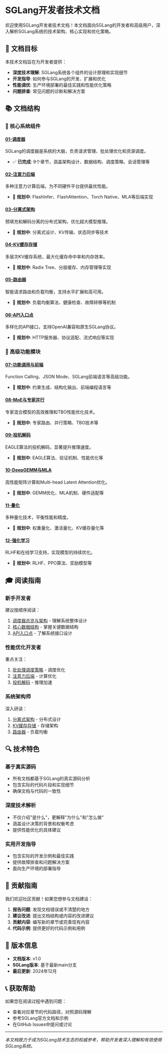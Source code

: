 # SGLang开发者技术文档

欢迎使用SGLang开发者技术文档！本文档面向SGLang的开发者和高级用户，深入解析SGLang系统的技术架构、核心实现和优化策略。

## 🎯 文档目标

本技术文档旨在为开发者提供：
- **深度技术理解**: SGLang系统各个组件的设计原理和实现细节
- **开发指导**: 如何参与SGLang的开发、扩展和优化
- **性能调优**: 生产环境部署的最佳实践和性能优化策略
- **问题排查**: 常见问题的诊断和解决方案

## 📚 文档结构

### 🔧 核心系统组件

#### [01-调度器](01-调度器/)
SGLang的调度器是系统的大脑，负责请求管理、批处理优化和资源调度。
- ✅ **已完成**: 9个章节，涵盖架构设计、数据结构、调度策略、会话管理等

#### [02-注意力后端](02-注意力后端/)
多种注意力计算后端，为不同硬件平台提供最优性能。
- 🚧 **规划中**: FlashInfer、FlashAttention、Torch Native、MLA等后端实现

#### [03-分离式架构](03-分离式架构/)
预填充和解码分离的分布式架构，优化超大模型推理。
- 🚧 **规划中**: 分离式设计、KV传输、状态同步等技术

#### [04-KV缓存存储](04-KV缓存存储/)
多层次KV缓存系统，最大化缓存命中率和内存效率。
- 🚧 **规划中**: Radix Tree、分层缓存、内存管理等实现

#### [05-路由器](05-路由器/)
智能请求路由和负载均衡，支持水平扩展和高可用。
- 🚧 **规划中**: 负载均衡算法、健康检查、故障转移等机制

#### [06-API入口点](06-API入口点/)
多样化的API接口，支持OpenAI兼容和原生SGLang协议。
- 🚧 **规划中**: HTTP服务器、协议适配、流式响应等实现

### 🚀 高级功能模块

#### [07-功能调用与前端](07-功能调用与前端/)
Function Calling、JSON Mode、SGLang前端语言等高级功能。
- 🚧 **规划中**: 约束生成、结构化输出、前端编程语言等

#### [08-MoE与专家并行](08-MoE与专家并行/)
专家混合模型的高效推理和TBO性能优化技术。
- 🚧 **规划中**: 专家路由、并行策略、TBO技术等

#### [09-投机解码](09-投机解码/)
EAGLE算法的投机解码，显著提升推理速度。
- 🚧 **规划中**: EAGLE算法、验证机制、性能优化等

#### [10-DeepGEMM与MLA](10-DeepGEMM与MLA/)
高性能矩阵计算和Multi-head Latent Attention优化。
- 🚧 **规划中**: GEMM优化、MLA机制、硬件适配等

#### [11-量化](11-量化/)
多种量化技术，平衡性能和精度。
- 🚧 **规划中**: 权重量化、激活量化、KV缓存量化等

#### [12-强化学习](12-强化学习/)
RLHF和在线学习支持，实现模型的持续优化。
- 🚧 **规划中**: RLHF、PPO算法、奖励模型等

## 🎓 阅读指南

### 新手开发者
建议按顺序阅读：
1. [调度器总览与架构](01-调度器/01-调度器总览与架构.md) - 理解系统整体设计
2. [核心数据结构](01-调度器/02-核心数据结构.md) - 掌握关键数据结构
3. [API入口点](06-API入口点/) - 了解系统接口设计

### 性能优化开发者
重点关注：
1. [批处理调度策略](01-调度器/04-批处理调度策略.md) - 调度优化
2. [注意力后端](02-注意力后端/) - 计算优化
3. [投机解码](09-投机解码/) - 推理加速

### 系统架构师
深入研读：
1. [分离式架构](03-分离式架构/) - 分布式设计
2. [KV缓存存储](04-KV缓存存储/) - 存储架构
3. [路由器](05-路由器/) - 负载均衡

## 🔍 技术特色

### 基于真实源码
- 所有文档都基于SGLang的真实源码分析
- 包含实际的代码片段和实现细节
- 确保文档与代码的一致性

### 深度技术解析
- 不仅介绍"是什么"，更解释"为什么"和"怎么做"
- 涵盖设计决策的背景和权衡考虑
- 提供性能优化的具体建议

### 实用开发指导
- 包含实际的开发示例和最佳实践
- 提供故障排查和问题解决方案
- 面向生产环境的部署指导

## 🤝 贡献指南

我们欢迎社区贡献！如果您想参与文档建设：

1. **报告问题**: 发现文档错误或不清楚的地方
2. **建议改进**: 提出文档结构或内容的改进建议
3. **贡献内容**: 编写新的章节或完善现有内容
4. **代码示例**: 提供更好的代码示例和用例

## 📖 版本信息

- **文档版本**: v1.0
- **SGLang版本**: 基于最新main分支
- **最后更新**: 2024年12月

## 📞 获取帮助

如果您在阅读过程中遇到问题：
- 查看对应章节的代码路径，对照源码理解
- 参考SGLang官方文档和示例
- 在GitHub Issues中提问或讨论

---

*本文档致力于成为SGLang技术生态的权威参考，帮助开发者深入理解和有效使用SGLang系统。*
